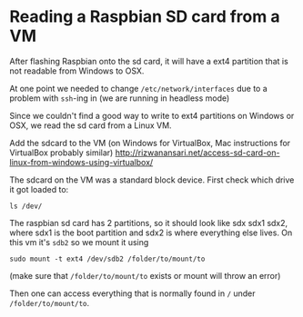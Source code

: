 # Reading a Raspbian SD card from a VM

After flashing Raspbian onto the sd card, it will have a ext4 partition that is not readable from Windows to OSX.

At one point we needed to change `/etc/network/interfaces` due to a problem with `ssh`-ing in (we are running in headless mode)

Since we couldn't find a good way to write to ext4 partitions on Windows or OSX, we read the sd card from a Linux VM.

Add the sdcard to the VM (on Windows for VirtualBox, Mac instructions for VirtualBox probably similar)
http://rizwanansari.net/access-sd-card-on-linux-from-windows-using-virtualbox/

The sdcard on the VM was a standard block device.
First check which drive it got loaded to:

```
ls /dev/
```

The raspbian sd card has 2 partitions, so it should look like sdx sdx1 sdx2, where sdx1 is the boot partition and sdx2 is where everything else lives. On this vm it's `sdb2` so we mount it using

```
sudo mount -t ext4 /dev/sdb2 /folder/to/mount/to
```

(make sure that `/folder/to/mount/to` exists or mount will throw an error)

Then one can access everything that is normally found in `/` under `/folder/to/mount/to`.
